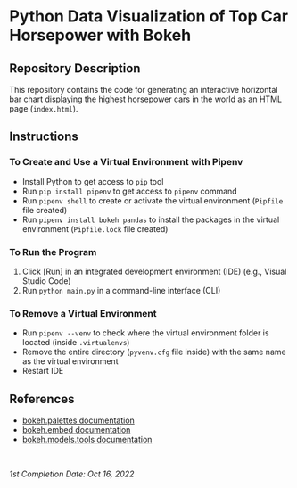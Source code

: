 <!-- README file for YouTube tutorials -->
<!-- [YouTube](https://www.youtube.com/watch?v=2TR_6VaVSOs) -->

# Python Data Visualization of Top Car Horsepower with Bokeh

## Repository Description

This repository contains the code for generating an interactive horizontal bar chart displaying the highest horsepower cars in the world as an HTML page (`index.html`).

## Instructions

### To Create and Use a Virtual Environment with Pipenv

- Install Python to get access to `pip` tool
- Run `pip install pipenv` to get access to `pipenv` command
- Run `pipenv shell` to create or activate the virtual environment (`Pipfile` file created)
- Run `pipenv install bokeh pandas` to install the packages in the virtual environment (`Pipfile.lock` file created)

### To Run the Program

1. Click \[Run\] in an integrated development environment (IDE) (e.g., Visual Studio Code)
2. Run `python main.py` in a command-line interface (CLI)

### To Remove a Virtual Environment

- Run `pipenv --venv` to check where the virtual environment folder is located (inside `.virtualenvs`)
- Remove the entire directory (`pyvenv.cfg` file inside) with the same name as the virtual environment
- Restart IDE

## References

- [bokeh.palettes documentation](https://docs.bokeh.org/en/latest/docs/reference/palettes.html)
- [bokeh.embed documentation](https://docs.bokeh.org/en/latest/docs/reference/embed.html#bokeh.embed.components)
- [bokeh.models.tools documentation](https://docs.bokeh.org/en/2.4.2/docs/reference/models/tools.html#hovertool)

<br>

*1st Completion Date: Oct 16, 2022*
